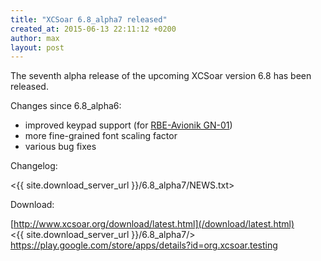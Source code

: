 ```yaml
---
title: "XCSoar 6.8_alpha7 released"
created_at: 2015-06-13 22:11:12 +0200
author: max
layout: post
---
```


The seventh alpha release of the upcoming XCSoar version 6.8 has been released.

Changes since 6.8_alpha6:

* improved keypad support (for [RBE-Avionik GN-01](http://rbe-avionik.de/index.php/produkte/gn-01))
* more fine-grained font scaling factor
* various bug fixes

Changelog:

  <{{ site.download_server_url }}/6.8_alpha7/NEWS.txt>

Download:

 [http://www.xcsoar.org/download/latest.html](/download/latest.html)  
 <{{ site.download_server_url }}/6.8_alpha7/>  
 <https://play.google.com/store/apps/details?id=org.xcsoar.testing>
